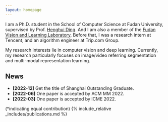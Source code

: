 ```yaml
---
layout: homepage
---
```



I am a Ph.D. student in the School of Computer Science at Fudan University, supervised by Prof. <a href="https://henghuiding.github.io/">Henghui Ding</a>. And I am also a member of the <a href="https://fvl.fudan.edu.cn">Fudan Vision and Learning Laboratory</a>. Before that, I was a research intern at Tencent, and an algorithm engineer at Trip.com Group.

My research interests lie in computer vision and deep learning. Currently, my research particularly focuses on image/video referring segmentation and multi-modal representation learning.


<!-- ## Research Interests

- **Computer Vision:** Video Segmentation, Multi-Modal Learning, Representation Learning -->


## News

- **[2022-12]** Get the title of Shanghai Outstanding Graduate.
- **[2022-06]** One paper is accepted by ACM MM 2022.
- **[2022-03]** One paper is accepted by ICME 2022.


(*indicating equal contribution)
{% include_relative _includes/publications.md %}
<!-- 
{% include_relative _includes/services.md %} -->
